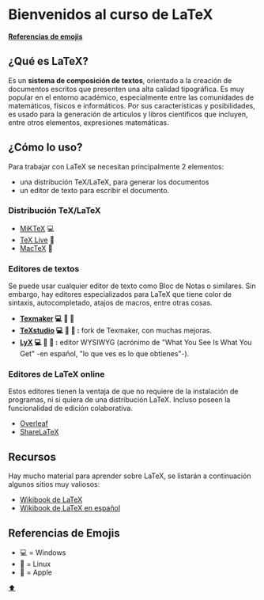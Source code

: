 # Bienvenidos al curso de LaTeX

**[Referencias de emojis](#referencias-de-emojis)**

## ¿Qué es LaTeX?
Es un **sistema de composición de textos**, orientado a la creación de
documentos escritos que presenten una alta calidad tipográfica.
Es muy popular en el entorno académico, especialmente entre las comunidades de
matemáticos, físicos e informáticos.
Por sus características y posibilidades, es usado para la generación de
artículos y libros científicos que incluyen, entre otros elementos, expresiones
matemáticas.

## ¿Cómo lo uso?
Para trabajar con LaTeX se necesitan principalmente 2 elementos:
* una distribución TeX/LaTeX, para generar los documentos
* un editor de texto para escribir el documento.

### Distribución TeX/LaTeX
* [MiKTeX](http://www.miktex.org) :computer:
* [TeX Live](http://www.tug.org/texlive/) :penguin:
* [MacTeX](https://tug.org/mactex/) :apple:

### Editores de textos
Se puede usar cualquier editor de texto como Bloc de Notas o similares.
Sin embargo, hay editores especializados para LaTeX que tiene color de sintaxis,
autocompletado, atajos de macros, entre otras cosas.

* **[Texmaker](http://www.xm1math.net/texmaker/) :computer: :penguin: :apple:**
* **[TeXstudio](http://www.texstudio.org/) :computer: :penguin: :apple: :** fork
  de Texmaker, con muchas mejoras.
* **[LyX](https://www.lyx.org/) :computer: :penguin: :apple: :** editor WYSIWYG
  (acrónimo de "What You See Is What You Get" -en español, "lo que ves es lo que
  obtienes"-).

### Editores de LaTeX online
Estos editores tienen la ventaja de que no requiere de la instalación de
programas, ni si quiera de una distribución LaTeX.
Incluso poseen la funcionalidad de edición colaborativa.

* [Overleaf](https://www.overleaf.com/)
* [ShareLaTeX](https://es.sharelatex.com/)

## Recursos
Hay mucho material para aprender sobre LaTeX, se listarán a continuación algunos
sitios muy valiosos:

* [Wikibook de LaTeX](https://en.wikibooks.org/wiki/LaTeX)
* [Wikibook de LaTeX en español](https://es.wikibooks.org/wiki/LaTeX)

## Referencias de Emojis

* :computer: = Windows
* :penguin: = Linux
* :apple: = Apple

[:arrow_up:](#bienvenidos-al-curso-de-latex)

